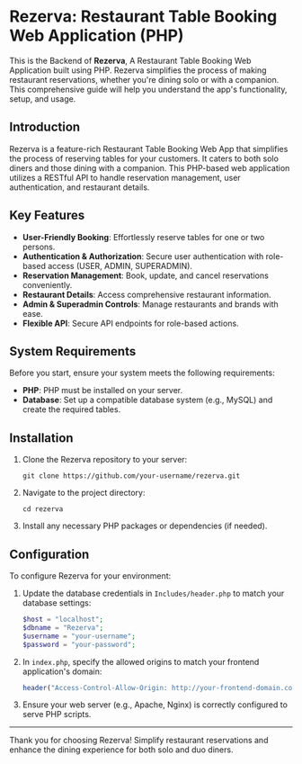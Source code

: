 # Rezerva: Restaurant Table Booking Web Application (PHP)

This is the Backend of **Rezerva**, A Restaurant Table Booking Web Application built using PHP. Rezerva simplifies the process of making restaurant reservations, whether you're dining solo or with a companion. This comprehensive guide will help you understand the app's functionality, setup, and usage.

## Introduction

Rezerva is a feature-rich Restaurant Table Booking Web App that simplifies the process of reserving tables for your customers. It caters to both solo diners and those dining with a companion. This PHP-based web application utilizes a RESTful API to handle reservation management, user authentication, and restaurant details.

## Key Features

- **User-Friendly Booking**: Effortlessly reserve tables for one or two persons.
- **Authentication & Authorization**: Secure user authentication with role-based access (USER, ADMIN, SUPERADMIN).
- **Reservation Management**: Book, update, and cancel reservations conveniently.
- **Restaurant Details**: Access comprehensive restaurant information.
- **Admin & Superadmin Controls**: Manage restaurants and brands with ease.
- **Flexible API**: Secure API endpoints for role-based actions.

## System Requirements

Before you start, ensure your system meets the following requirements:

- **PHP**: PHP must be installed on your server.
- **Database**: Set up a compatible database system (e.g., MySQL) and create the required tables.

## Installation

1. Clone the Rezerva repository to your server:

   ```shell
   git clone https://github.com/your-username/rezerva.git
   ```

2. Navigate to the project directory:

   ```shell
   cd rezerva
   ```

3. Install any necessary PHP packages or dependencies (if needed).

## Configuration

To configure Rezerva for your environment:

1. Update the database credentials in `Includes/header.php` to match your database settings:

   ```php
   $host = "localhost";
   $dbname = "Rezerva";
   $username = "your-username";
   $password = "your-password";
   ```

2. In `index.php`, specify the allowed origins to match your frontend application's domain:

   ```php
   header("Access-Control-Allow-Origin: http://your-frontend-domain.com");
   ```

3. Ensure your web server (e.g., Apache, Nginx) is correctly configured to serve PHP scripts.
---

Thank you for choosing Rezerva! Simplify restaurant reservations and enhance the dining experience for both solo and duo diners.
